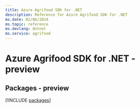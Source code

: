 ```yaml
---
title: Azure Agrifood SDK for .NET
description: Reference for Azure Agrifood SDK for .NET
ms.date: 02/06/2024
ms.topic: reference
ms.devlang: dotnet
ms.service: agrifood
---
```

# Azure Agrifood SDK for .NET - preview
## Packages - preview
[!INCLUDE [packages](agrifood-index.md)]